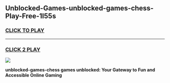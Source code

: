 
## Unblocked-Games-unblocked-games-chess-Play-Free-1l55s
<h3>
<a href="https://premium76.site?title=unblocked-games-chess&ref=19M">CLICK TO PLAY</a></h3>
<hr>

<h3>
<a href="https://premium76.site?title=unblocked-games-chess&ref=19M">CLICK 2 PLAY</a>
  
</h3>

<a href="https://premium76.site?title=unblocked-games-chess&ref=19M"><img src="https://clearcache.store/games.png"></a>


**unblocked-games-chess games unblocked: Your Gateway to Fun and Accessible Online Gaming**

